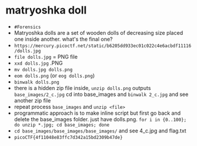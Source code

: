 
# matryoshka doll

- `#Forensics`
- Matryoshka dolls are a set of wooden dolls of decreasing size placed one inside another. what's the final one?
- `https://mercury.picoctf.net/static/b6205dd933ec01c022c4e6acbdf11116/dolls.jpg`
- `file dolls.jpg` = PNG file
- `xxd dolls.jpg`  .PNG
- `mv dolls.jpg dolls.png` 
- `eom dolls.png`  (or `eog dolls.png`)
- `binwalk dolls.png`
- there is a hidden zip file inside, `unzip dolls.png` outputs `base_images/2_c.jpg` cd into base_images and `binwalk 2_c.jpg` and see another zip file
- repeat process `base_images` and `unzip <file>`
- programmatic approach is to make inline script but first  go back and delete the base_images folder. just have dolls.png. `for i in {0..100}; do unzip *.jpg; cd base_images; done`
- `cd base_images/base_images/base_images/` and see 4_c.jpg and flag.txt
- `picoCTF{4f11048e83ffc7d342a15bd2309b47de}`